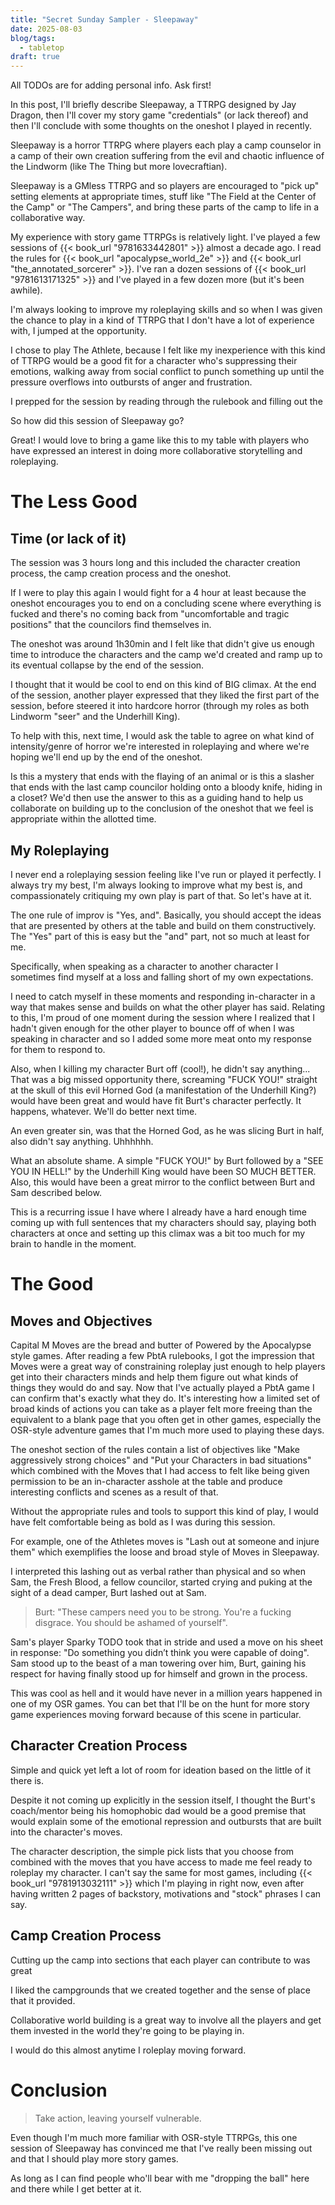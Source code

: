 ```yaml
---
title: "Secret Sunday Sampler - Sleepaway"
date: 2025-08-03
blog/tags:
  - tabletop
draft: true
---
```


All TODOs are for adding personal info. Ask first!

In this post, I'll briefly describe Sleepaway, a TTRPG designed by Jay Dragon, then I'll cover my story game "credentials" (or lack thereof) and then I'll conclude with some thoughts on the oneshot I played in recently.

Sleepaway is a horror TTRPG where players each play a camp counselor in a camp of their own creation suffering from the evil and chaotic influence of the Lindworm (like The Thing but more lovecraftian).

Sleepaway is a GMless TTRPG and so players are encouraged to "pick up" setting elements at appropriate times, stuff like "The Field at the Center of the Camp" or "The Campers", and bring these parts of the camp to life in a collaborative way.

My experience with story game TTRPGs is relatively light. I've played a few sessions of {{< book_url "9781633442801" >}} almost a decade ago. I read the rules for {{< book_url "apocalypse_world_2e" >}} and {{< book_url "the_annotated_sorcerer" >}}. I've ran a dozen sessions of {{< book_url "9781613171325" >}} and I've played in a few dozen more (but it's been awhile).

I'm always looking to improve my roleplaying skills and so when I was given the chance to play in a kind of TTRPG that I don't have a lot of experience with, I jumped at the opportunity.

I chose to play The Athlete, because I felt like my inexperience with this kind of TTRPG would be a good fit for a character who's suppressing their emotions, walking away from social conflict to punch something up until the pressure overflows into outbursts of anger and frustration. 

I prepped for the session by reading through the rulebook and filling out the  


So how did this session of Sleepaway go?

Great! I would love to bring a game like this to my table with players who have expressed an interest in doing more collaborative storytelling and roleplaying.

# The Less Good

## Time (or lack of it)

The session was 3 hours long and this included the character creation process, the camp creation process and the oneshot.

If I were to play this again I would fight for a 4 hour at least because the oneshot encourages you to end on a concluding scene where everything is fucked and there's no coming back from "uncomfortable and tragic positions" that the councilors find themselves in. 

The oneshot was around 1h30min and I felt like that didn't give us enough time to introduce the characters and the camp we'd created and ramp up to its eventual collapse by the end of the session.

I thought that it would be cool to end on this kind of BIG climax. At the end of the session, another player expressed that they liked the first part of the session, before steered it into hardcore horror (through my roles as both Lindworm "seer" and the Underhill King).

To help with this, next time, I would ask the table to agree on what kind of intensity/genre of horror we're interested in roleplaying and where we're hoping we'll end up by the end of the oneshot.

Is this a mystery that ends with the flaying of an animal or is this a slasher that ends with the last camp councilor holding onto a bloody knife, hiding in a closet? We'd then use the answer to this as a guiding hand to help us collaborate on building up to the conclusion of the oneshot that we feel is appropriate within the allotted time.

## My Roleplaying

I never end a roleplaying session feeling like I've run or played it perfectly. I always try my best, I'm always looking to improve what my best is, and compassionately critiquing my own play is part of that. So let's have at it.

The one rule of improv is "Yes, and". Basically, you should accept the ideas that are presented by others at the table and build on them constructively. The "Yes" part of this is easy but the "and" part, not so much at least for me.

Specifically, when speaking as a character to another character I sometimes find myself at a loss and falling short of my own expectations.

I need to catch myself in these moments and responding in-character in a way that makes sense and builds on what the other player has said. Relating to this, I'm proud of one moment during the session where I realized that I hadn't given enough for the other player to bounce off of when I was speaking in character and so I added some more meat onto my response for them to respond to.

Also, when I killing my character Burt off (cool!), he didn't say anything... That was a big missed opportunity there, screaming "FUCK YOU!" straight at the skull of this evil Horned God (a manifestation of the Underhill King?) would have been great and would have fit Burt's character perfectly. It happens, whatever. We'll do better next time.

An even greater sin, was that the Horned God, as he was slicing Burt in half, also didn't say anything. Uhhhhhh.

What an absolute shame. A simple "FUCK YOU!" by Burt followed by a "SEE YOU IN HELL!" by the Underhill King would have been SO MUCH BETTER. Also, this would have been a great mirror to the conflict between Burt and Sam described below.

This is a recurring issue I have where I already have a hard enough time coming up with full sentences that my characters should say, playing both characters at once and setting up this climax was a bit too much for my brain to handle in the moment.

# The Good

## Moves and Objectives

Capital M Moves are the bread and butter of Powered by the Apocalypse style games. After reading a few PbtA rulebooks, I got the impression that Moves were a great way of constraining roleplay just enough to help players get into their characters minds and help them figure out what kinds of things they would do and say. Now that I've actually played a PbtA game I can confirm that's exactly what they do. It's interesting how a limited set of broad kinds of actions you can take as a player felt more freeing than the equivalent to a blank page that you often get in other games, especially the OSR-style adventure games that I'm much more used to playing these days.

The oneshot section of the rules contain a list of objectives like "Make aggressively strong choices" and "Put your Characters in bad situations" which combined with the Moves that I had access to felt like being given permission to be an in-character asshole at the table and produce interesting conflicts and scenes as a result of that.

Without the appropriate rules and tools to support this kind of play, I would have felt comfortable being as bold as I was during this session.

For example, one of the Athletes moves is "Lash out at someone and injure them" which exemplifies the loose and broad style of Moves in Sleepaway.

I interpreted this lashing out as verbal rather than physical and so when Sam, the Fresh Blood, a fellow councilor, started crying and puking at the sight of a dead camper, Burt lashed out at Sam.

> Burt: "These campers need you to be strong. You're a fucking disgrace. You should be ashamed of yourself".

Sam's player Sparky TODO took that in stride and used a move on his sheet in response: "Do something you didn’t think you were capable of doing". Sam stood up to the beast of a man towering over him, Burt, gaining his respect for having finally stood up for himself and grown in the process.

This was cool as hell and it would have never in a million years happened in one of my OSR games. You can bet that I'll be on the hunt for more story game experiences moving forward because of this scene in particular.

## Character Creation Process

Simple and quick yet left a lot of room for ideation based on the little of it there is.

Despite it not coming up explicitly in the session itself, I thought the Burt's coach/mentor being his homophobic dad would be a good premise that would explain some of the emotional repression and outbursts that are built into the character's moves.

The character description, the simple pick lists that you choose from combined with the moves that you have access to made me feel ready to roleplay my character. I can't say the same for most games, including {{< book_url "9781913032111" >}} which I'm playing in right now, even after having written 2 pages of backstory, motivations and "stock" phrases I can say.

## Camp Creation Process

Cutting up the camp into sections that each player can contribute to was great

I liked the campgrounds that we created together and the sense of place that it provided.

Collaborative world building is a great way to involve all the players and get them invested in the world they're going to be playing in.

I would do this almost anytime I roleplay moving forward.

# Conclusion

> Take action, leaving yourself vulnerable.

Even though I'm much more familiar with OSR-style TTRPGs, this one session of Sleepaway has convinced me that I've really been missing out and that I should play more story games.

As long as I can find people who'll bear with me "dropping the ball" here and there while I get better at it.